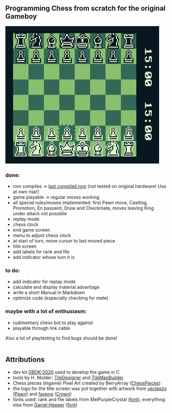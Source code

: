 ## Programming Chess from scratch for the original Gameboy

![example_pic](images/example_pic.png)

### done:
- rom compiles -> [last compiled rom](/compiled_roms) (not tested on original hardware! Use at own risk!)
- game playable -> regular moves working
- all special rules/moves implemented:
    first Pawn move, Castling, Promotion, En passaint, Draw and Checkmate, moves leaving King under attack not possible
- replay mode
- chess clock
- end game screen
- menu to adjust chess clock
- at start of turn, move cursor to last moved piece
- title screen
- add labels for rank and file
- add indicator whose turn it is

### to do:
- add indicator for replay mode
- calculate and display material advantage
- write a short Manual in Markdown
- optimize code (especially checking for mate)

### maybe with a lot of enthusiasm:
 - rudimentary chess bot to play against
 - playable through link cable

 Also a lot of playtesting to find bugs should be done!
<br>
<br>
 ## Attributions
- dev kit [GBDK-2020](https://github.com/gbdk-2020/gbdk-2020/) used to develop the game in C
- tools by H. Mulder: [TileDesigner](http://www.devrs.com/gb/hmgd/gbtd.html) and [TileMapBuilder](http://www.devrs.com/gb/hmgd/gbmb.html)
- Chess pieces (ingame) Pixel Art created by BerryArray ([ChessPieces](https://berryarray.itch.io/chess-pieces-16x16-one-bit))
- the logo for the title screen was put together with artwork from [vecteezy](https://www.vecteezy.com/) ([Pawn](https://www.vecteezy.com/vector-art/10954466-chess-pawn-icon-vector)) and [favpng](https://favpng.com/) ([Crown](https://favpng.com/png_view/chess-chess-piece-queen-pawn-clip-art-png/ktL4W54B))
- fonts used: rank and file labels from MelPurpleCrystal ([font](https://fontmeme.com/schriftarten/mobitec-6x6-schriftart/)), everything else from [Daniel Hepper](https://github.com/dhepper) ([font](https://github.com/dhepper/font8x8/blob/master/font8x8_basic.h))